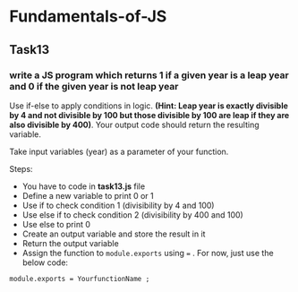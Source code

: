 # Fundamentals-of-JS
## Task13
### write a JS program which returns 1 if a given year is a leap year and 0 if the given year is not leap year

 Use if-else to apply conditions in logic. **(Hint: Leap year is exactly divisible by 4 and not divisible by 100 but those divisible by 100 are leap if they are also divisible by 400)**. Your output code should return the resulting variable.

Take input variables (year) as a parameter of your function.

Steps:

- You have to code in **task13.js** file
- Define a new variable to print 0 or 1
- Use if to check condition 1 (divisibility by 4 and 100)
- Use else if to check condition 2 (divisibility by 400 and 100)
- Use else to print 0
- Create an output variable and store the result in it
- Return the output variable
- Assign the function to `module.exports` using `=` . For now, just use the below code:

```
module.exports = YourfunctionName ;
```

